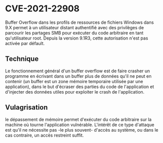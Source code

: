 # CVE-2021-22908

Buffer Overflow dans les profils de ressources de fichiers Windows dans 9.X permet à un utilisateur distant authentifié avec des privilèges de parcourir les partages SMB pour exécuter du code arbitraire en tant qu'utilisateur root. Depuis la version 9.1R3, cette autorisation n'est pas activée par défault.

## Technique

Le fonctionnement général d'un buffer overflow est de faire crasher un programme en écrivant dans un buffer plus de données qu'il ne peut en contenir (un buffer est un zone mémoire temporaire utilisée par une application), dans le but d'écraser des parties du code de l'application et d'injecter des données utiles pour exploiter le crash de l'application.

## Vulagrisation

le dépassement de mémoire permet  d'exécuter du code arbitraire sur la machine où tourne l'application vulnérable.
L'intérêt de ce type d'attaque est qu'il ne nécessite pas -le plus souvent- d'accès au système, ou dans le cas contraire, un accès restreint suffit.